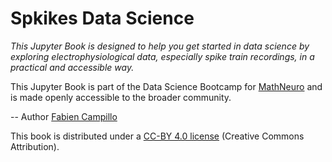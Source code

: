 # Spkikes Data Science

*This Jupyter Book is designed to help you get started in data science by exploring electrophysiological data, especially spike train recordings, in a practical and accessible way.*

This Jupyter Book is part of the Data Science Bootcamp for [MathNeuro](https://team.inria.fr/mathneuro/) and is made openly accessible to the broader community.

--
Author [Fabien Campillo](https://www-sop.inria.fr/members/Fabien.Campillo/) 

This book is distributed under a [CC-BY 4.0 license](https://creativecommons.org/licenses/by/4.0/deed.en) (Creative Commons Attribution).


